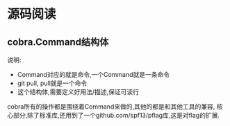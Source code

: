 # 源码阅读

## cobra.Command结构体

说明:
- Command对应的就是命令,一个Command就是一条命令
- git pull, pull就是一个命令
- 这个结构体,需要定义好用法/描述,保证可读行

cobra所有的操作都是围绕着Command来做的,其他的都是和其他工具的兼容,
核心部分,除了标准库,还用到了一个github.com/spf13/pflag库,这是对flag的扩展.


